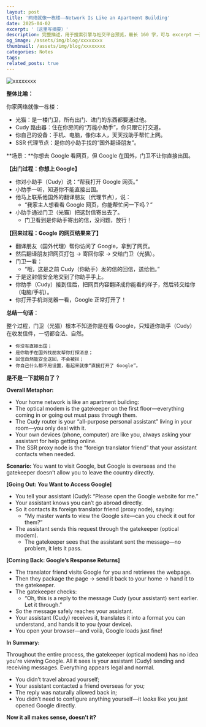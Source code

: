 ```yaml
---
layout: post
title: '网络就像一栋楼——Network Is Like an Apartment Building'
date: 2025-04-02
excerpt: '（这里写摘要）'
description: 完整描述，用于搜索引擎与社交平台预览，最长 160 字，可与 excerpt 一致
og_image: /assets/img/blog/xxxxxxxx
thumbnail: /assets/img/blog/xxxxxxxx
categories: Notes
tags: 
related_posts: true
---
```


<img src="/assets/img/blog/xxxxxxxx" alt="xxxxxxxx">

**整体比喻：**

你家网络就像一栋楼：

- 光猫：是一楼门卫，所有出门、进门的东西都要通过他。
- Cudy 路由器：住在你房间的“万能小助手”，你只跟它打交道。
- 你自己的设备：手机、电脑，像你本人，天天找助手帮忙上网。
- SSR 代理节点：是你的小助手找的“国外翻译朋友”。

**场景：**你想去 Google 看网页，但 Google 在国外，门卫不让你直接出国。

**【出门过程：你想上 Google】**

- 你对小助手（Cudy）说：“帮我打开 Google 网页。”
- 小助手一听，知道你不能直接出国。
- 他马上联系他国外的翻译朋友（代理节点），说：
    - “我家主人想看看 Google 网页，你能帮忙问一下吗？”
- 小助手通过门卫（光猫）把这封信寄出去了。
    - 门卫看到是你助手寄出的信，没问题，放行！

**【回来过程：Google 的网页结果来了】**

- 翻译朋友（国外代理）帮你访问了 Google，拿到了网页。
- 然后翻译朋友把网页打包 → 寄回你家 → 交给门卫（光猫）。
- 门卫一看：
    - “哦，这是之前 Cudy（你助手）发的信的回信，送给他。”
- 于是这封信安全地交到了你助手手上。
- 你助手（Cudy）接到信后，把网页内容翻译成你能看的样子，然后转交给你（电脑/手机）。
- 你打开手机浏览器一看，Google 正常打开了！

**总结一句话：**

整个过程，门卫（光猫）根本不知道你是在看 Google，只知道你助手（Cudy）在收发信件，一切都合法、自然。

- `你没有直接出国；`
- `是你助手在国外找朋友帮你打探消息；`
- `回信自然能安全送回，不会被拦；`
- `你自己什么都不用设置，看起来就像“直接打开了 Google”。`

**是不是一下就明白了？**



**Overall Metaphor:**

- Your home network is like an apartment building:
- The optical modem is the gatekeeper on the first floor—everything coming in or going out must pass through them.
- The Cudy router is your “all-purpose personal assistant” living in your room—you only deal with it.
- Your own devices (phone, computer) are like you, always asking your assistant for help getting online.
- The SSR proxy node is the “foreign translator friend” that your assistant contacts when needed.



**Scenario:** You want to visit Google, but Google is overseas and the gatekeeper doesn’t allow you to leave the country directly.



**\[Going Out: You Want to Access Google\]**

- You tell your assistant (Cudy): “Please open the Google website for me.”
- Your assistant knows you can’t go abroad directly.
- So it contacts its foreign translator friend (proxy node), saying:
    - “My master wants to view the Google site—can you check it out for them?”
- The assistant sends this request through the gatekeeper (optical modem).
    - The gatekeeper sees that the assistant sent the message—no problem, it lets it pass.



**\[Coming Back: Google’s Response Returns\]**

- The translator friend visits Google for you and retrieves the webpage.
- Then they package the page → send it back to your home → hand it to the gatekeeper.
- The gatekeeper checks:
    - “Oh, this is a reply to the message Cudy (your assistant) sent earlier. Let it through.”
- So the message safely reaches your assistant.
- Your assistant (Cudy) receives it, translates it into a format you can understand, and hands it to you (your device).
- You open your browser—and voilà, Google loads just fine!

**In Summary:**

Throughout the entire process, the gatekeeper (optical modem) has no idea you're viewing Google. All it sees is your assistant (Cudy) sending and receiving messages. Everything appears legal and normal.

- You didn’t travel abroad yourself;
- Your assistant contacted a friend overseas for you;
- The reply was naturally allowed back in;
- You didn’t need to configure anything yourself—it *looks* like you just opened Google directly.

**Now it all makes sense, doesn’t it?**